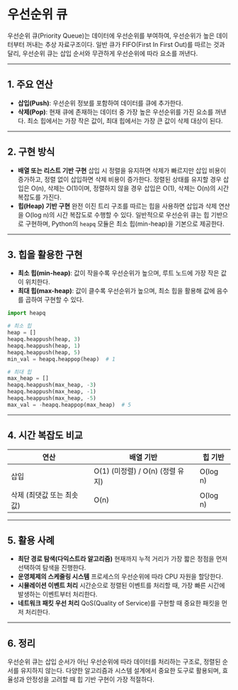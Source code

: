# 우선순위 큐

우선순위 큐(Priority Queue)는 데이터에 우선순위를 부여하여, 우선순위가 높은 데이터부터 꺼내는 추상 자료구조이다. 일반 큐가 FIFO(First In First Out)를 따르는 것과 달리, 우선순위 큐는 삽입 순서와 무관하게 우선순위에 따라 요소를 꺼낸다.

---

## 1. 주요 연산

- **삽입(Push)**: 우선순위 정보를 포함하여 데이터를 큐에 추가한다.
- **삭제(Pop)**: 현재 큐에 존재하는 데이터 중 가장 높은 우선순위를 가진 요소를 꺼낸다. 최소 힙에서는 가장 작은 값이, 최대 힙에서는 가장 큰 값이 삭제 대상이 된다.

---

## 2. 구현 방식

- **배열 또는 리스트 기반 구현**
  삽입 시 정렬을 유지하면 삭제가 빠르지만 삽입 비용이 증가하고, 정렬 없이 삽입하면 삭제 비용이 증가한다.
  정렬된 상태를 유지할 경우 삽입은 O(n), 삭제는 O(1)이며, 정렬하지 않을 경우 삽입은 O(1), 삭제는 O(n)의 시간 복잡도를 가진다.
- **힙(Heap) 기반 구현**
  완전 이진 트리 구조를 따르는 힙을 사용하면 삽입과 삭제 연산을 O(log n)의 시간 복잡도로 수행할 수 있다.
  일반적으로 우선순위 큐는 힙 기반으로 구현하며, Python의 `heapq` 모듈은 최소 힙(min-heap)을 기본으로 제공한다.

---

## 3. 힙을 활용한 구현

- **최소 힙(min-heap)**: 값이 작을수록 우선순위가 높으며, 루트 노드에 가장 작은 값이 위치한다.
- **최대 힙(max-heap)**: 값이 클수록 우선순위가 높으며, 최소 힙을 활용해 값에 음수를 곱하여 구현할 수 있다.

```python
import heapq

# 최소 힙
heap = []
heapq.heappush(heap, 3)
heapq.heappush(heap, 1)
heapq.heappush(heap, 5)
min_val = heapq.heappop(heap)  # 1

# 최대 힙
max_heap = []
heapq.heappush(max_heap, -3)
heapq.heappush(max_heap, -1)
heapq.heappush(max_heap, -5)
max_val = -heapq.heappop(max_heap)  # 5

```

---

## 4. 시간 복잡도 비교

| 연산                      | 배열 기반                        | 힙 기반  |
| ------------------------- | -------------------------------- | -------- |
| 삽입                      | O(1) (미정렬) / O(n) (정렬 유지) | O(log n) |
| 삭제 (최댓값 또는 최솟값) | O(n)                             | O(log n) |

---

## 5. 활용 사례

- **최단 경로 탐색(다익스트라 알고리즘)**
  현재까지 누적 거리가 가장 짧은 정점을 먼저 선택하여 탐색을 진행한다.
- **운영체제의 스케줄링 시스템**
  프로세스의 우선순위에 따라 CPU 자원을 할당한다.
- **시뮬레이션 이벤트 처리**
  시간순으로 정렬된 이벤트를 처리할 때, 가장 빠른 시간에 발생하는 이벤트부터 처리한다.
- **네트워크 패킷 우선 처리**
  QoS(Quality of Service)를 구현할 때 중요한 패킷을 먼저 처리한다.

---

## 6. 정리

우선순위 큐는 삽입 순서가 아닌 우선순위에 따라 데이터를 처리하는 구조로, 정렬된 순서를 유지하지 않는다. 다양한 알고리즘과 시스템 설계에서 중요한 도구로 활용되며, 효율성과 안정성을 고려할 때 힙 기반 구현이 가장 적절하다.
